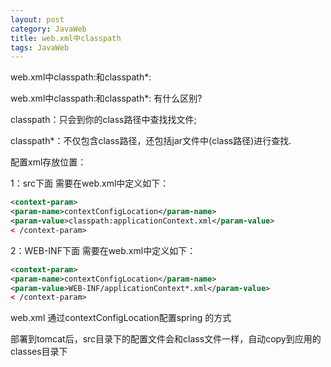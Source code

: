 ```yaml
---
layout: post
category: JavaWeb
title: web.xml中classpath
tags: JavaWeb
---
```


web.xml中classpath:和classpath*:
 
 

web.xml中classpath:和classpath*:  有什么区别? 

classpath：只会到你的class路径中查找找文件; 

classpath*：不仅包含class路径，还包括jar文件中(class路径)进行查找.

 

配置xml存放位置：

1：src下面 
需要在web.xml中定义如下：
```xml
<context-param>
<param-name>contextConfigLocation</param-name>
<param-value>classpath:applicationContext.xml</param-value>
< /context-param>
```

2：WEB-INF下面 
需要在web.xml中定义如下：
```xml
<context-param>
<param-name>contextConfigLocation</param-name>
<param-value>WEB-INF/applicationContext*.xml</param-value>
< /context-param>
```

web.xml 通过contextConfigLocation配置spring 的方式 

部署到tomcat后，src目录下的配置文件会和class文件一样，自动copy到应用的 classes目录下 
